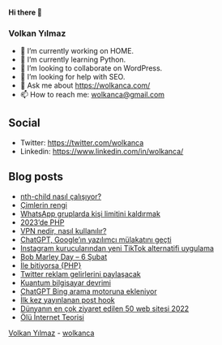 #### Hi there 👋

### Volkan Yılmaz

- 🔭 I’m currently working on HOME.
- 🌱 I’m currently learning Python.
- 👯 I’m looking to collaborate on WordPress.
- 🤔 I’m looking for help with SEO.
- 💬 Ask me about https://wolkanca.com/
- 📫 How to reach me: wolkanca@gmail.com

## Social
- Twitter: https://twitter.com/wolkanca
- Linkedin: https://www.linkedin.com/in/wolkanca/



## Blog posts
<!-- BLOG-POST-LIST:START -->
- [nth-child nasıl çalışıyor?](https://wolkanca.com/nth-child-nasil-calisiyor/)
- [Çimlerin rengi](https://wolkanca.com/cimlerin-rengi/)
- [WhatsApp gruplarda kişi limitini kaldırmak](https://wolkanca.com/whatsapp-gruplarda-kisi-limitini-kaldirmak/)
- [2023’de PHP](https://wolkanca.com/2023de-php/)
- [VPN nedir, nasıl kullanılır?](https://wolkanca.com/vpn-nedir-nasil-kullanilir/)
- [ChatGPT, Google’ın yazılımcı mülakatını geçti](https://wolkanca.com/chatgpt-googlein-yazilimci-mulakatini-gecti/)
- [Instagram kurucularından yeni TikTok alternatifi uygulama](https://wolkanca.com/instagram-kurucularindan-yeni-tiktok-alternatifi-uygulama/)
- [Bob Marley Day – 6 Şubat](https://wolkanca.com/bob-marley-day-6-subat/)
- [İle bitiyorsa {PHP}](https://wolkanca.com/ile-bitiyorsa-php/)
- [Twitter reklam gelirlerini paylaşacak](https://wolkanca.com/twitter-reklam-gelirlerini-paylasacak/)
- [Kuantum bilgisayar devrimi](https://wolkanca.com/kuantum-bilgisayarlar-sayisiz-sorunu-cozebilir-ve-pek-cok-yeni-sorun-yaratabilir/)
- [ChatGPT Bing arama motoruna ekleniyor](https://wolkanca.com/chatgpt-bing-arama-motoruna-ekleniyor/)
- [İlk kez yayınlanan post hook](https://wolkanca.com/ilk-kez-yayinlanan-post-hook/)
- [Dünyanın en çok ziyaret edilen 50 web sitesi 2022](https://wolkanca.com/dunyanin-en-cok-ziyaret-edilen-50-web-sitesi-2022/)
- [Ölü İnternet Teorisi](https://wolkanca.com/olu-internet-teorisi/)
<!-- BLOG-POST-LIST:END -->


[Volkan Yılmaz](https://volkanyilmaz.com.tr/) - [wolkanca](https://wolkanca.com/)
